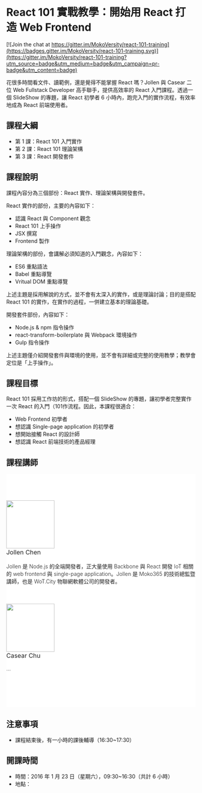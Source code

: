 
<h1 class="hide">React 101 實戰教學：開始用 React 打造 Web Frontend</h1>

[![Join the chat at https://gitter.im/MokoVersity/react-101-training](https://badges.gitter.im/MokoVersity/react-101-training.svg)](https://gitter.im/MokoVersity/react-101-training?utm_source=badge&utm_medium=badge&utm_campaign=pr-badge&utm_content=badge)

花很多時間看文件、讀範例，還是覺得不能掌握 React 嗎？Jollen 與 Casear 二位 Web Fullstack Developer 高手聯手，提供高效率的 React 入門課程。透過一個 SlideShow 的專題，讓 React 初學者 6 小時內，跑完入門的實作流程，有效率地成為 React 前端使用者。

## 課程大綱

* 第 1 課：React 101 入門實作
* 第 2 課：React 101 理論架構
* 第 3 課：React 開發套件

## 課程說明

課程內容分為三個部份：React 實作、理論架構與開發套件。

React 實作的部份，主要的內容如下：

* 認識 React 與 Component 觀念
* React 101 上手操作
* JSX 撰寫
* Frontend 製作

理論架構的部份，會講解必須知道的入門觀念，內容如下：

* ES6 重點語法
* Babel 重點導覽
* Vritual DOM 重點導覽

上述主題是採用解說的方式，並不會有太深入的實作，或是理論討論；目的是搭配 React 101 的實作，在實作的過程，一併建立基本的理論基礎。

開發套件部份，內容如下：

* Node.js & npm 指令操作
* react-transform-boilerplate 與 Webpack 環境操作
* Gulp 指令操作

上述主題僅介紹開發套件與環境的使用，並不會有詳細或完整的使用教學；教學會定位是「上手操作」。

## 課程目標

React 101 採用工作坊的形式，搭配一個 SlideShow 的專題，讓初學者完整實作一次 React 的入門（101作流程。因此，本課程很適合：

* Web Frontend 初學者
* 想認識 Single-page application 的初學者
* 想開始接觸 React 的設計師
* 想認識 React 前端技術的產品經理

## 課程講師

<section style="background: #fff; padding-bottom: 80px; padding-top: 20px;">
  <div style="padding-bottom: 0px; padding-bottom: 0px;" class="container">
    <div style="margin-top: 50px;" class="row">
      <div class="col-md-4 text-center"><img src="https://avatars1.githubusercontent.com/u/1126021?v=3&s=400" width="128" height="128" class="img-circle"></div>
      <div class="col-md-8 text-left">
        <h3 style="font-weight: 400; color: #222; margin-top: 0px;">Jollen Chen</h3>
        <p style="font-weight: 300; color: #222;">Jollen 是 Node.js 的全端開發者，正大量使用 Backbone 與 React 開發 IoT 相關的 web frontend 與 single-page application。Jollen 是 Moko365 的技術總監暨講師，也是 WoT.City 物聯網軟體公司的開發者。</p>
      </div>
    </div>
    <div style="margin-top: 50px;" class="row">
      <div class="col-md-4 text-center"><img src="https://avatars0.githubusercontent.com/u/2017447?v=3&amp;s=460" width="128" height="128" class="img-circle"></div>
      <div class="col-md-8 text-left">
        <h3 style="font-weight: 400; color: #222; margin-top: 0px;">Casear Chu</h3>
        <p style="font-weight: 300; color: #222;">...</p>
      </div>
    </div>
  </div>
</section>

## 注意事項

* 課程結束後，有一小時的課後輔導（16:30~17:30）

## 開課時間

* 時間：2016 年 1 月 23 日（星期六），09:30~16:30（共計 6 小時）
* 地點：

